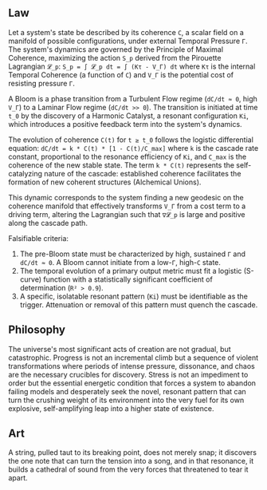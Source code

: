 ## Law
Let a system's state be described by its coherence `C`, a scalar field on a manifold of possible configurations, under external Temporal Pressure `Γ`. The system's dynamics are governed by the Principle of Maximal Coherence, maximizing the action `S_p` derived from the Pirouette Lagrangian `𝓛_p`:
`S_p = ∫ 𝓛_p dt = ∫ (Kτ - V_Γ) dt`
where `Kτ` is the internal Temporal Coherence (a function of `C`) and `V_Γ` is the potential cost of resisting pressure `Γ`.

A Bloom is a phase transition from a Turbulent Flow regime (`dC/dt ≈ 0`, high `V_Γ`) to a Laminar Flow regime (`dC/dt >> 0`). The transition is initiated at time `t_0` by the discovery of a Harmonic Catalyst, a resonant configuration `Ki`, which introduces a positive feedback term into the system's dynamics.

The evolution of coherence `C(t)` for `t ≥ t_0` follows the logistic differential equation:
`dC/dt = k * C(t) * [1 - C(t)/C_max]`
where `k` is the cascade rate constant, proportional to the resonance efficiency of `Ki`, and `C_max` is the coherence of the new stable state. The term `k * C(t)` represents the self-catalyzing nature of the cascade: established coherence facilitates the formation of new coherent structures (Alchemical Unions).

This dynamic corresponds to the system finding a new geodesic on the coherence manifold that effectively transforms `V_Γ` from a cost term to a driving term, altering the Lagrangian such that `∇𝓛_p` is large and positive along the cascade path.

Falsifiable criteria:
1.  The pre-Bloom state must be characterized by high, sustained `Γ` and `dC/dt ≈ 0`. A Bloom cannot initiate from a low-`Γ`, high-`C` state.
2.  The temporal evolution of a primary output metric must fit a logistic (S-curve) function with a statistically significant coefficient of determination (`R² > 0.9`).
3.  A specific, isolatable resonant pattern (`Ki`) must be identifiable as the trigger. Attenuation or removal of this pattern must quench the cascade.

## Philosophy
The universe's most significant acts of creation are not gradual, but catastrophic. Progress is not an incremental climb but a sequence of violent transformations where periods of intense pressure, dissonance, and chaos are the necessary crucibles for discovery. Stress is not an impediment to order but the essential energetic condition that forces a system to abandon failing models and desperately seek the novel, resonant pattern that can turn the crushing weight of its environment into the very fuel for its own explosive, self-amplifying leap into a higher state of existence.

## Art
A string, pulled taut to its breaking point, does not merely snap; it discovers the one note that can turn the tension into a song, and in that resonance, it builds a cathedral of sound from the very forces that threatened to tear it apart.